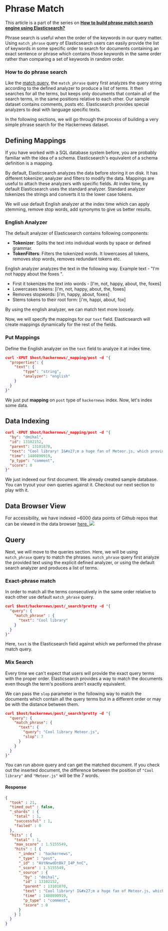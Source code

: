 # Phrase Match

This article is a part of the series on [**How to build phrase match search engine using Elasticsearch?**](https://appbaseio.gitbooks.io/esc/content/phrase-search/introduction.html)

Phrase search is useful when the order of the keywords in our query matter. Using `match_phrase` query of Elasticsearch users can easily provide the list of keywords in some specific order to search for documents containing an exact sentence or phrase which contains those keywords in the same order rather than comparing a set of keywords in random order.

### How to do phrase search

Like the [match query](https://appbaseio.gitbooks.io/esc/content/searchbar/simple-match.html), the `match_phrase` query first analyzes the query string according to the defined analyzer to produce a list of terms. It then searches for all the terms, but keeps only documents that contain all of the search terms, in the same positions relative to each other. Our sample dataset contains comments, posts etc. Elasticsearch provides special analyzers to deal with language specific texts.

In the following sections, we will go through the process of building a very simple phrase search for the Hackernews dataset.

## Defining Mappings

If you have worked with a SQL database system before, you are probably familiar with the idea of a schema. Elasticsearch's equivalent of a schema definition is a mapping.

By default, Elasticsearch analyzes the data before storing it on disk. It has different tokenizer, analyzer and filters to modify the data. Mappings are useful to attach these analyzers with specific fields. At index time, by default Elasticsearch uses the standard analyzer. Standard analyzer tokenizes the strings and converts it to the lower case tokens.

We will use default English analyzer at the index time which can apply stemming, remove stop words, add synonyms to give us better results.

### English Analyzer
The default analyzer of Elasticsearch contains following components:
* **Tokenizer**: Splits the text into individual words by space or defined grammar.
* **TokenFilters**: Filters the tokenized words. It lowercases all tokens, removes stop words, removes redundant tokens etc.

English analyzer analyzes the text in the following way. Example text - "I'm not happy about the foxes
".
* First it tokenizes the text into words - [I'm, not, happy, about, the, foxes]
* Lowercases tokens: [i'm, not, happy, about, the, foxes]
* Removes stopwords: [i'm, happy, about, foxes]
* Stems tokens to their root form: [i'm, happi, about, fox]

By using the english analyzer, we can match text more loosely.

Now, we will specify the mappings for our `text` field. Elasticsearch will create mappings dynamically for the rest of the fields.

### Put Mappings

Define the English analyzer on the `text` field to analyze it at index time.

```json
curl -XPUT $host/hackernews/_mapping/post -d '{
  "properties": {
    "text": {
  		"type": "string",
  		"analyzer": "english"
    }
  }
}'
```
We just put **mapping** on `post` type of `hackernews` index. Now, let's index some data.

## Data Indexing

```json
curl -XPUT $host/hackernews/_mapping/post -d '{
  "by": "dmihal",
  "id": 13102152,
  "parent": 13101870,
  "text": "Cool library! I&#x27;m a huge fan of Meteor.js, which provides a similar isomorphic database. Cool to see this implemented in such a lightweight package!",
  "time": 1480890919,
  "p_type": "comment",
  "score": 0
}'
```
We just indexed our first document. We already created sample database. You can tryout your own queries against it. Checkout our next section to play with it.

## Data Browser View

For accessibility, we have indexed ~6000 data points of Github repos that can be viewed in the data browser [here. ![](http://i.imgur.com/x7nLB9s.png)](https://opensource.appbase.io/dejavu/live/#?input_state=XQAAAALxAAAAAAAAAAA9iIqnY-B2BnTZGEQz6wkFsyS2qaEZIwD-J9none24PyYH8yBXUWZ1fjjzdmdQqiDSYIwX4TuBH3IQtfCk1YLwT0kR9-r0YWMhn1GxDTldPTCD836HnpPYGINlfz27teRoEy1L78YMlLzUoLIYWjaUV04UwEet4YmZw_ADbiLDT1RhM_1XOaFqFsgEhHTBnHFMCY5VI4poDJz0BABqDSKR5qF76qvBs6Smde9lws1D6g_epJiEVMK0611dw8BoWkl1yP-N1SAA)

## Query

Next, we will move to the queries section. Here, we will be using `match_phrase` query to match the phrases. `match_phrase` query first analyze the provided text using the explicit defined analyzer, or using the default search analyzer and produces a list of terms.

### Exact-phrase match

In order to match all the terms consecutively in the same order relative to each other use default `match_phrase` query.

```json
curl $host/hackernews/post/_search?pretty -d '{
  "query": {
    "match_phrase" : {
      "text": "Cool library"
    }
  }
}'
```

Here, `text` is the Elasticsearch field against which we performed the phrase match query.

### Mix Search

Every time we can't expect that users will provide the exact query terms with the proper order. Elasticsearch provides a way to match the documents even though the term's positions aren’t exactly equivalent.

We can pass the `slop` parameter in the following way to match the documents which contain all the query terms but in a different order or may be with the distance between them.

```json
curl $host/hackernews/post/_search?pretty -d '{
  "query": {
    "match_phrase": {
      "text": {
        "query": "Cool library Meteor.js",
        "slop": 7
      }
    }
  }
}'
```

You can run above query and can get the matched document. If you check out the inserted document, the difference between the position of `"Cool library"` and `"Meteor.js"` will be the 7 words.

#### Response

```json
{
  "took" : 21,
  "timed_out" : false,
  "_shards" : {
    "total" : 1,
    "successful" : 1,
    "failed" : 0
  },
  "hits" : {
    "total" : 1,
    "max_score" : 1.5155549,
    "hits" : [ {
      "_index" : "hackernews",
      "_type" : "post",
      "_id" : "AVtNnwdOtBk7_I4P_hnC",
      "_score" : 1.5155549,
      "_source" : {
        "by" : "dmihal",
        "id" : 13102152,
        "parent" : 13101870,
        "text" : "Cool library! I&#x27;m a huge fan of Meteor.js, which provides a similar isomorphic database. Cool to see this implemented in such a lightweight package!",
        "time" : 1480890919,
        "p_type" : "comment",
        "score" : 0
      }
    } ]
  }
}
```
